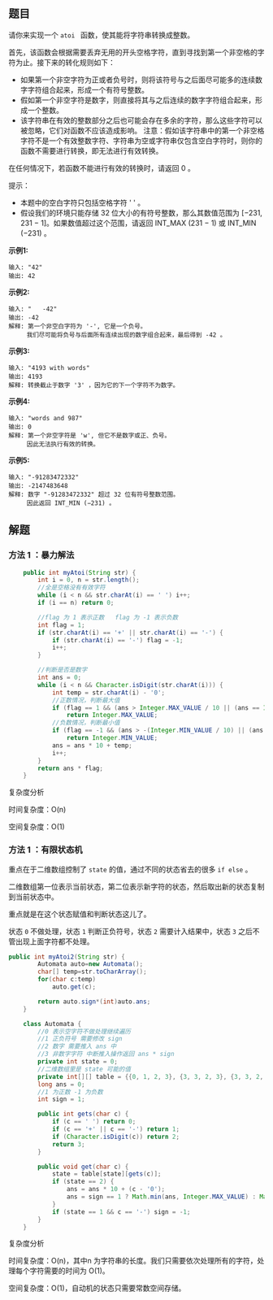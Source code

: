 ## 题目

请你来实现一个 `atoi ` 函数，使其能将字符串转换成整数。

首先，该函数会根据需要丢弃无用的开头空格字符，直到寻找到第一个非空格的字符为止。接下来的转化规则如下：

- 如果第一个非空字符为正或者负号时，则将该符号与之后面尽可能多的连续数字字符组合起来，形成一个有符号整数。
- 假如第一个非空字符是数字，则直接将其与之后连续的数字字符组合起来，形成一个整数。
- 该字符串在有效的整数部分之后也可能会存在多余的字符，那么这些字符可以被忽略，它们对函数不应该造成影响。
  注意：假如该字符串中的第一个非空格字符不是一个有效整数字符、字符串为空或字符串仅包含空白字符时，则你的函数不需要进行转换，即无法进行有效转换。

在任何情况下，若函数不能进行有效的转换时，请返回 0 。

提示：

- 本题中的空白字符只包括空格字符 ' ' 。
- 假设我们的环境只能存储 32 位大小的有符号整数，那么其数值范围为 [−231,  231 − 1]。如果数值超过这个范围，请返回  INT_MAX (231 − 1) 或 INT_MIN (−231) 。

**示例1:**

```
输入: "42"
输出: 42
```

**示例2:**

```
输入: "   -42"
输出: -42
解释: 第一个非空白字符为 '-', 它是一个负号。
     我们尽可能将负号与后面所有连续出现的数字组合起来，最后得到 -42 。
```

**示例3:**

```
输入: "4193 with words"
输出: 4193
解释: 转换截止于数字 '3' ，因为它的下一个字符不为数字。
```

**示例4:**

```
输入: "words and 987"
输出: 0
解释: 第一个非空字符是 'w', 但它不是数字或正、负号。
     因此无法执行有效的转换。
```

**示例5:**

```
输入: "-91283472332"
输出: -2147483648
解释: 数字 "-91283472332" 超过 32 位有符号整数范围。 
     因此返回 INT_MIN (−231) 。
```

## 解题

### 方法  1 ：暴力解法

```java
    public int myAtoi(String str) {
        int i = 0, n = str.length();
        //全是空格没有有效字符
        while (i < n && str.charAt(i) == ' ') i++;
        if (i == n) return 0;

        //flag 为 1 表示正数   flag 为 -1 表示负数
        int flag = 1;
        if (str.charAt(i) == '+' || str.charAt(i) == '-') {
            if (str.charAt(i) == '-') flag = -1;
            i++;
        }

        //判断是否是数字
        int ans = 0;
        while (i < n && Character.isDigit(str.charAt(i))) {
            int temp = str.charAt(i) - '0';
            //正数情况，判断最大值
            if (flag == 1 && (ans > Integer.MAX_VALUE / 10 || (ans == Integer.MAX_VALUE / 10 && temp > 7)))
                return Integer.MAX_VALUE;
            //负数情况，判断最小值
            if (flag == -1 && (ans > -(Integer.MIN_VALUE / 10) || (ans == -(Integer.MIN_VALUE / 10) && temp > 8)))
                return Integer.MIN_VALUE;
            ans = ans * 10 + temp;
            i++;
        }
        return ans * flag;
    }
```

复杂度分析

时间复杂度：O(n)

空间复杂度：O(1)

### 方法  1 ：有限状态机

重点在于二维数组控制了 `state` 的值，通过不同的状态省去的很多 `if else` 。

二维数组第一位表示当前状态，第二位表示新字符的状态，然后取出新的状态复制到当前状态中。

重点就是在这个状态赋值和判断状态这儿了。

状态 `0` 不做处理，状态 `1` 判断正负符号，状态 `2` 需要计入结果中，状态 `3` 之后不管出现上面字符都不处理。

```java
public int myAtoi2(String str) {
        Automata auto=new Automata();
        char[] temp=str.toCharArray();
        for(char c:temp)
            auto.get(c);

        return auto.sign*(int)auto.ans;
    }

    class Automata {
        //0 表示空字符不做处理继续遍历
        //1 正负符号 需要修改 sign
        //2 数字 需要推入 ans 中
        //3 非数字字符 中断推入操作返回 ans * sign
        private int state = 0;
        //二维数组里是 state 可能的值
        private int[][] table = {{0, 1, 2, 3}, {3, 3, 2, 3}, {3, 3, 2, 3}, {3, 3, 3, 3}};
        long ans = 0;
        //1 为正数 -1 为负数
        int sign = 1;

        public int gets(char c) {
            if (c == ' ') return 0;
            if (c == '+' || c == '-') return 1;
            if (Character.isDigit(c)) return 2;
            return 3;
        }

        public void get(char c) {
            state = table[state][gets(c)];
            if (state == 2) {
                ans = ans * 10 + (c - '0');
                ans = sign == 1 ? Math.min(ans, Integer.MAX_VALUE) : Math.min(ans, -(long) Integer.MIN_VALUE);
            }
            if (state == 1 && c == '-') sign = -1;
        }
    }
```

复杂度分析

时间复杂度：O(n)，其中n 为字符串的长度。我们只需要依次处理所有的字符，处理每个字符需要的时间为 O(1)。

空间复杂度：O(1)，自动机的状态只需要常数空间存储。


